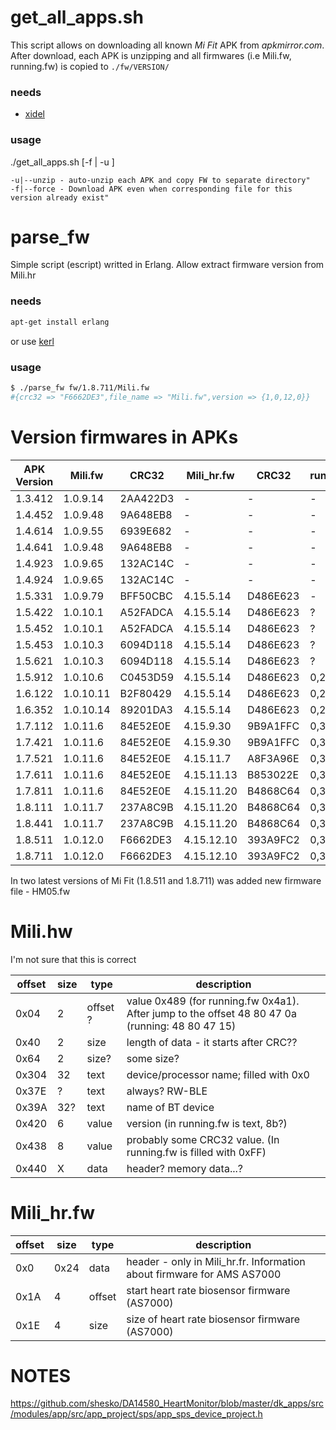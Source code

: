 # get_all_apps.sh
This script allows on downloading all known *Mi Fit* APK from *apkmirror.com*.
After download, each APK is unzipping and all firmwares (i.e Mili.fw, running.fw) is copied to `./fw/VERSION/`

### needs
* [xidel](http://www.videlibri.de/xidel.html)

### usage
./get_all_apps.sh [-f | -u ]

```
-u|--unzip - auto-unzip each APK and copy FW to separate directory"
-f|--force - Download APK even when corresponding file for this version already exist"
```

# parse_fw
Simple script (escript) writted in Erlang. Allow extract firmware version from Mili.hr

### needs
```bash
apt-get install erlang
```
or use [kerl](https://github.com/yrashk/kerl)

### usage
```bash
$ ./parse_fw fw/1.8.711/Mili.fw
#{crc32 => "F6662DE3",file_name => "Mili.fw",version => {1,0,12,0}}
```

# Version firmwares in APKs

| APK Version | Mili.fw | CRC32 | Mili_hr.fw | CRC32 | running.fw | CRC32 | weight.fw | CRC32 |
|-------------|---------|-------|------------|-------|------------|-------|-----------|-------|
| 1.3.412 | 1.0.9.14 | 2AA422D3 | - | - | - | - | ? |
| 1.4.452 | 1.0.9.48 | 9A648EB8 | - | - | - | - | ? |
| 1.4.614 | 1.0.9.55 | 6939E682 | - | - | - | - | ? |
| 1.4.641 | 1.0.9.48 | 9A648EB8 | - | - | - | - | ? |
| 1.4.923 | 1.0.9.65 | 132AC14C | - | - | - | - | ? |
| 1.4.924 | 1.0.9.65 | 132AC14C | - | - | - | - | ? |
| 1.5.331 | 1.0.9.79 | BFF50CBC | 4.15.5.14 | D486E623 | - | - | ? |
| 1.5.422 | 1.0.10.1 | A52FADCA | 4.15.5.14 | D486E623 | ? | 377417e7 | ? |
| 1.5.452 | 1.0.10.1 | A52FADCA | 4.15.5.14 | D486E623 | ? | 377417e7 | ? |
| 1.5.453 | 1.0.10.3 | 6094D118 | 4.15.5.14 | D486E623 | ? | 377417e7 | ? |
| 1.5.621 | 1.0.10.3 | 6094D118 | 4.15.5.14 | D486E623 | ? | 377417e7 | ? |
| 1.5.912 | 1.0.10.6 | C0453D59 | 4.15.5.14 | D486E623 | 0,2,5 | B061711F | ? |
| 1.6.122 | 1.0.10.11 | B2F80429 | 4.15.5.14 | D486E623 | 0,2,8 | 7AABD34F | ? |
| 1.6.352 | 1.0.10.14 | 89201DA3 | 4.15.5.14 | D486E623 | 0,2,8 | 7AABD34F | ? |
| 1.7.112 | 1.0.11.6 | 84E52E0E | 4.15.9.30 | 9B9A1FFC | 0,3,2 | 20F573A1 | ? |
| 1.7.421 | 1.0.11.6 | 84E52E0E | 4.15.9.30 | 9B9A1FFC | 0,3,2 | 20F573A1 | ? |
| 1.7.521 | 1.0.11.6 | 84E52E0E | 4.15.11.7 | A8F3A96E | 0,3,3 | 4CE91321 | ? |
| 1.7.611 | 1.0.11.6 | 84E52E0E | 4.15.11.13 | B853022E | 0,3,3 | 4CE91321 | ? |
| 1.7.811 | 1.0.11.6 | 84E52E0E | 4.15.11.20 | B4868C64 | 0,3,3 | 4CE91321 | ? |
| 1.8.111 | 1.0.11.7 | 237A8C9B | 4.15.11.20 | B4868C64 | 0,3,3 | 4CE91321 | ? |
| 1.8.441 | 1.0.11.7 | 237A8C9B | 4.15.11.20 | B4868C64 | 0,3,3 | 4CE91321 | ? |
| 1.8.511 | 1.0.12.0 | F6662DE3 | 4.15.12.10 | 393A9FC2 | 0,3,3 | 4CE91321 | ? |
| 1.8.711 | 1.0.12.0 | F6662DE3 | 4.15.12.10 | 393A9FC2 | 0,3,3 | 4CE91321 | ? |

In two latest versions of Mi Fit (1.8.511 and 1.8.711) was added new firmware file - HM05.fw

# Mili.hw

I'm not sure that this is correct

| offset | size | type | description |
|--------|------|------|-------------|
| 0x04 | 2 | offset ? | value 0x489 (for running.fw 0x4a1). After jump to the offset 48 80 47 0a (running: 48 80 47 15) |
| 0x40 | 2 | size | length of data - it starts after CRC?? |
| 0x64 | 2 | size? | some size? |
| 0x304 | 32 | text | device/processor name; filled with 0x0 |
| 0x37E | ? | text | always? RW-BLE |
| 0x39A | 32? | text | name of BT device |
| 0x420 | 6 | value | version (in running.fw is text, 8b?) |
| 0x438 | 8 | value | probably some CRC32 value. (In running.fw is filled with 0xFF) |
| 0x440 | X | data  | header? memory data...? |

# Mili_hr.fw

| offset | size | type | description |
|--------|------|------|-------------|
| 0x0 | 0x24 | data | header - only in Mili_hr.fr. Information about firmware for AMS AS7000 |
| 0x1A | 4 | offset | start heart rate biosensor firmware (AS7000) |
| 0x1E | 4 | size | size of heart rate biosensor firmware (AS7000) |


# NOTES
https://github.com/shesko/DA14580_HeartMonitor/blob/master/dk_apps/src/modules/app/src/app_project/sps/app_sps_device_project.h
